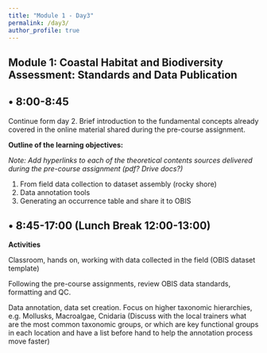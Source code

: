 ```yaml
---
title: "Module 1 - Day3"
permalink: /day3/
author_profile: true
---
```

## Module 1: Coastal Habitat and Biodiversity Assessment: Standards and Data Publication

## • 8:00-8:45

Continue form day 2. Brief introduction to the fundamental concepts already covered in the online material shared during the pre-course assignment.

**Outline of the learning objectives:** 

_Note: Add hyperlinks to each of the theoretical contents sources delivered during the pre-course assignment (pdf? Drive docs?)_

1. From field data collection to dataset assembly (rocky shore)
2. Data annotation tools
3. Generating an occurrence table and share it to OBIS

## • 8:45-17:00 (Lunch Break 12:00-13:00)

**Activities**

Classroom, hands on, working with data collected in the field (OBIS dataset template)

Following the pre-course assignments, review OBIS data standards, formatting and QC.

Data annotation, data set creation. Focus on higher taxonomic hierarchies, e.g. Mollusks, Macroalgae, Cnidaria (Discuss with the local trainers what are the most common taxonomic groups, or which are key functional groups  in each location and have a list before hand to help the annotation process move faster)

